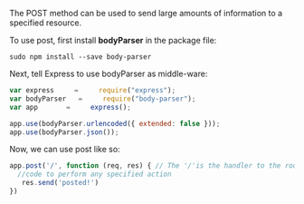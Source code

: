 <!--title={A Closer Look at POST}-->

The POST method can be used to send large amounts of information to a specified resource.

To use post, first install **bodyParser** in the package file:

```
sudo npm install --save body-parser
```

Next, tell Express to use bodyParser as middle-ware:

```js
var express     =     require("express");
var bodyParser   =     require("body-parser");
var app       =     express();

app.use(bodyParser.urlencoded({ extended: false }));
app.use(bodyParser.json());
```

Now, we can use post like so:

```js
app.post('/', function (req, res) { // The '/'is the handler to the root route
  //code to perform any specified action
   res.send('posted!')
})
```





